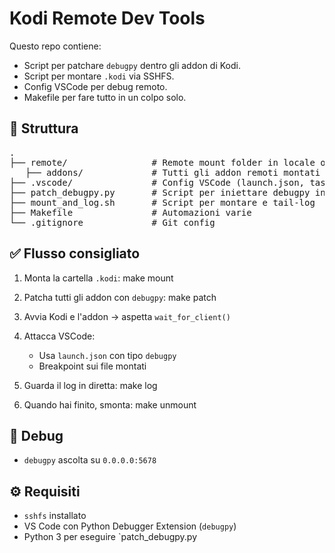 # Kodi Remote Dev Tools

Questo repo contiene:

- Script per patchare `debugpy` dentro gli addon di Kodi.
- Script per montare `.kodi` via SSHFS.
- Config VSCode per debug remoto.
- Makefile per fare tutto in un colpo solo.

## 📂 Struttura
<pre>
.
├── remote/                # Remote mount folder in locale oppure sparisce
   ├── addons/             # Tutti gli addon remoti montati via SSHFS
├── .vscode/               # Config VSCode (launch.json, tasks.json)
├── patch_debugpy.py       # Script per iniettare debugpy in tutti i default.py
├── mount_and_log.sh       # Script per montare e tail-log
├── Makefile               # Automazioni varie
└── .gitignore             # Git config
</pre>

## ✅ Flusso consigliato

1. Monta la cartella `.kodi`:
   make mount

2. Patcha tutti gli addon con `debugpy`:
   make patch

3. Avvia Kodi e l'addon → aspetta `wait_for_client()`

4. Attacca VSCode:
   - Usa `launch.json` con tipo `debugpy`
   - Breakpoint sui file montati

5. Guarda il log in diretta:
   make log

6. Quando hai finito, smonta:
   make unmount

## 🐞 Debug

- `debugpy` ascolta su `0.0.0.0:5678`

## ⚙️ Requisiti

- `sshfs` installato
- VS Code con Python Debugger Extension (`debugpy`)
- Python 3 per eseguire `patch_debugpy.py
